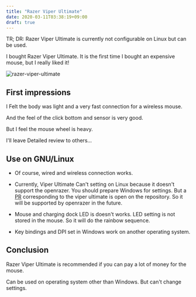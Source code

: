 ```yaml
---
title: "Razer Viper Ultimate"
date: 2020-03-11T03:38:19+09:00
draft: true
---
```


TR; DR: Razer Viper Ultimate is currently not configurable on Linux but can be used.

I bought Razer Viper Ultimate.
It is the first time I bought an expensive mouse, but I really liked it!

![razer-viper-ultimate](../img/razer-viper-ultimate.jpg)

## First impressions

I Felt the body was light and a very fast connection for a wireless mouse.

And the feel of the click bottom and sensor is very good.

But I feel the mouse wheel is heavy.

I'll leave Detailed review to others...

## Use on GNU/Linux

- Of course, wired and wireless connection works.

- Currently, Viper Ultimate Can't setting on Linux because it doesn't support the openrazer. You should prepare Windows for settings. But a [PR](https://github.com/openrazer/openrazer/pull/1034) corresponding to the viper ultimate is open on the repository. So it will be supported by openrazer in the future.

- Mouse and charging dock LED is doesn't works. LED setting is not stored in the mouse. So it will do the rainbow sequence.

- Key bindings and DPI set in Windows work on another operating system.

## Conclusion

Razer Viper Ultimate is recommended if you can pay a lot of money for the mouse.

Can be used on operating system other than Windows. But can't change settings.
